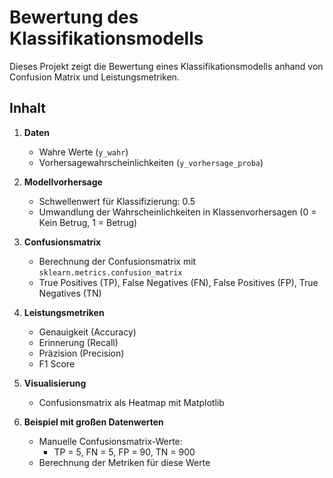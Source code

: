 # Bewertung des Klassifikationsmodells

Dieses Projekt zeigt die Bewertung eines Klassifikationsmodells anhand von Confusion Matrix und Leistungsmetriken.

## Inhalt

1. **Daten**  
   - Wahre Werte (`y_wahr`)  
   - Vorhersagewahrscheinlichkeiten (`y_vorhersage_proba`)  

2. **Modellvorhersage**  
   - Schwellenwert für Klassifizierung: 0.5  
   - Umwandlung der Wahrscheinlichkeiten in Klassenvorhersagen (0 = Kein Betrug, 1 = Betrug)  

3. **Confusionsmatrix**  
   - Berechnung der Confusionsmatrix mit `sklearn.metrics.confusion_matrix`  
   - True Positives (TP), False Negatives (FN), False Positives (FP), True Negatives (TN)  

4. **Leistungsmetriken**  
   - Genauigkeit (Accuracy)  
   - Erinnerung (Recall)  
   - Präzision (Precision)  
   - F1 Score  

5. **Visualisierung**  
   - Confusionsmatrix als Heatmap mit Matplotlib  

6. **Beispiel mit großen Datenwerten**  
   - Manuelle Confusionsmatrix-Werte:  
     - TP = 5, FN = 5, FP = 90, TN = 900  
   - Berechnung der Metriken für diese Werte  
